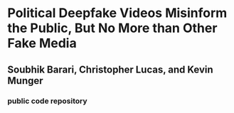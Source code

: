 # Political Deepfake Videos Misinform the Public, But No More than Other Fake Media
## Soubhik Barari, Christopher Lucas, and Kevin Munger
### public code repository

